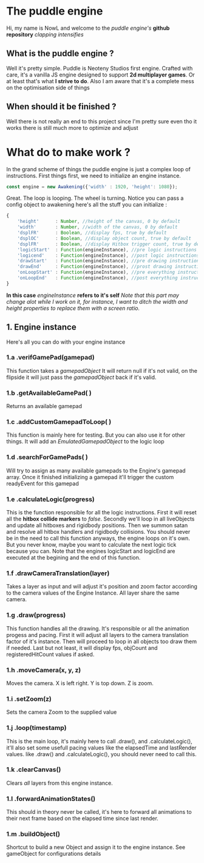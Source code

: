 # The puddle engine
Hi, my name is NowL and welcome to the *puddle engine's* **github repository**
*clapping intensifies*

## What is the puddle engine ?
Well it's pretty simple. Puddle is Neoteny Studios first engine.
Crafted with care, it's a vanilla JS engine designed to support **2d multiplayer games**.
Or at least that's what **I strive to do**.
Also I am aware that it's a complete mess on the optimisation side of things

## When should it be finished ?
Well there is not really an end to this project since I'm pretty sure even tho it works there is still much more to optimize and adjust

# What do to make work ?
In the grand scheme of things the puddle engine is just a complex loop of instructions. First things first, we need to initialize an engine instance.

```Javascript
const engine = new Awakening({'width' : 1920, 'height': 1080});
```

Great. The loop is looping. The wheel is turning.
Notice you can pass a config object to awakening here's all the stuff you can initialize :
```Javascript
{
	'height'      : Number, //height of the canvas, 0 by default
	'width'       : Number, //width of the canvas, 0 by default
	'dsplFR'      : Boolean, //display fps, true by default
	'dsplOC'      : Boolean, //display object count, true by default
	'dsplFR'      : Boolean, //display Hitbox trigger count, true by default
	'logicStart'  : Function(engineInstance), //pre logic instructions
	'logicend'    : Function(engineInstance), //post logic instructions
	'drawStart'   : Function(engineInstance), //pre drawing instructions
	'drawEnd'     : Function(engineInstance), //prost drawing instructions
	'onLoopStart' : Function(engineInstance), //pre everything instructions
	'onLoopEnd'   : Function(engineInstance), //post everything instructions
}
```
**In this case** *engineInstance* **refers to it's self**
*Note that this part may change alot while I work on it, for instance, I want to ditch the width and height properties to replace them with a screen ratio.*


## 1. Engine instance
Here's all you can do with your engine instance

### 1.a .verifGamePad(gamepad)
This function takes a *gamepadObject*
It will return null if it's not valid, on the flipside it will just pass the *gamepadObject* back if it's valid.

### 1.b .getAvailableGamePad( )
Returns an available gamepad

### 1.c .addCustomGamepadToLoop( )
This function is mainly here for testing. But you can also use it for other things.
It will add an *EmulatedGamepadObject* to the logic loop

### 1.d .searchForGamePads( )
Will try to assign as many available gamepads to the Engine's gamepad array. Once it finished initializing a gamepad it'll trigger the custom readyEvent for this gamepad

### 1.e .calculateLogic(progress)
This is the function responsible for all the logic instructions.
First it will reset all the **hitbox collide markers** to *false*.
Secondly we'll loop in all liveObjects and update all hitboxes and rigidbody positions.
Then we summon satan and resolve all hitbox handlers and rigidbody collisions.
You should never be in the need to call this function anyways, the engine loops on it's own.
But you never know, maybe you want to calculate the next logic tick because you can.
Note that the engines logicStart and logicEnd are executed at the begining and the end of this function.

### 1.f .drawCameraTranslation(layer)
Takes a layer as input and will adjust it's position and zoom factor according to the camera values of the Engine Instance. All layer share the same camera.

### 1.g .draw(progress)
This function handles all the drawing. 
It's responsible or all the animation progess and pacing.
First it will adjust all layers to the camera translation factor of it's instance.
Then will proceed to loop in all objects too draw them if needed.
Last but not least, it will display fps, objCount and registeredHitCount values if asked.

### 1.h .moveCamera(x, y, z)
Moves the camera.
X is left right.
Y is top down.
Z is zoom.

### 1.i .setZoom(z)
Sets the camera Zoom to the supplied value

### 1.j .loop(timestamp)
This is the main loop, it's mainly here to call .draw(), and .calculateLogic(), it'll also set some usefull pacing values like the elapsedTime and lastRender values. like .draw() and .calculateLogic(), you should never need to call this.

### 1.k .clearCanvas()
Clears *all* layers from this engine instance.

### 1.l .forwardAnimationStates()
This should in theory never be called, it's here to forward all animations to their next frame based on the elapsed time since last render.

### 1.m .buildObject()
Shortcut to build a new Object and assign it to the engine instance. See gameObject for configurations details
